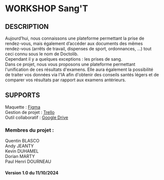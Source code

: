 # WORKSHOP Sang'T

## DESCRIPTION
Aujourd’hui, nous connaissons une plateforme permettant la prise de rendez-vous, mais également d’accéder aux documents des mêmes rendez-vous (arrêts de travail, dispenses de sport, ordonnances, …) tout ceci connu sous le nom de Doctolib.<BR/>
Cependant il y a quelques exceptions : les prises de sang.<BR/>
Dans ce projet, nous vous proposons une plateforme permettant l'unification de ces résultats d'examens. Elle aura également la possibilité de traiter vos données via l'IA afin d'obtenir des conseils santés légers et de comparer vos résultats par rapport aux examens antérieurs.

## SUPPORTS
Maquette : <a href="https://www.figma.com/design/30TCbjKa9se5Lcbkm23Mwg/Untitled?node-id=0-1&node-type=canvas&t=fMX9udO3OP6RU41B-0" target="_blank">Figma</a> <BR/>
Gestion de projet : <a href="https://trello.com/b/rKkdUzXn/workshop" target="_blank">Trello</a> <BR/>
Outil collaboratif : <a href="https://drive.google.com/drive/folders/1bPomgr3IFvhMmQsMLCwdiSotEafGyIAL" target="_blank">Google Drive</a>


### Membres du projet :
Quentin BLASCO<BR/>
Andy JEANTY<BR/>
Kevin DUHAMEL<BR/>
Dorian MARTY<BR/>
Paul Henri DOURNEAU<BR/>

#### Version 1.0 du 11/10/2024
